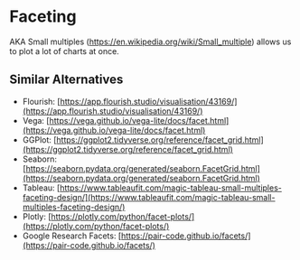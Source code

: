 # Faceting

AKA Small multiples (https://en.wikipedia.org/wiki/Small_multiple) allows us to plot a lot of charts at once.

## Similar Alternatives

-   Flourish: [https://app.flourish.studio/visualisation/43169/](https://app.flourish.studio/visualisation/43169/)
-   Vega: [https://vega.github.io/vega-lite/docs/facet.html](https://vega.github.io/vega-lite/docs/facet.html)
-   GGPlot: [https://ggplot2.tidyverse.org/reference/facet_grid.html](https://ggplot2.tidyverse.org/reference/facet_grid.html)
-   Seaborn: [https://seaborn.pydata.org/generated/seaborn.FacetGrid.html](https://seaborn.pydata.org/generated/seaborn.FacetGrid.html)
-   Tableau: [https://www.tableaufit.com/magic-tableau-small-multiples-faceting-design/](https://www.tableaufit.com/magic-tableau-small-multiples-faceting-design/)
-   Plotly: [https://plotly.com/python/facet-plots/](https://plotly.com/python/facet-plots/)
-   Google Research Facets: [https://pair-code.github.io/facets/](https://pair-code.github.io/facets/)

